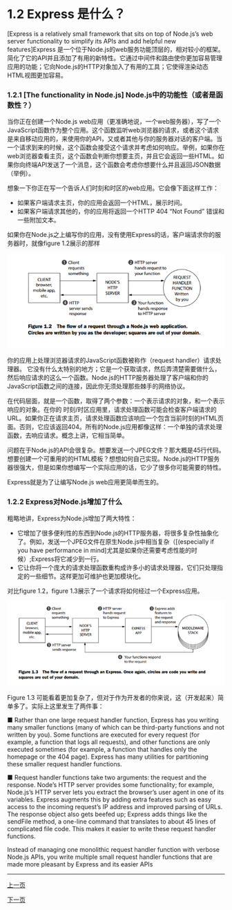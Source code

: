 # 1.2 Express 是什么？


[Express is a relatively small framework that sits on top of Node.js’s web server functionality to simplify its APIs and add helpful new features]Express 是一个位于Node.js的web服务功能顶层的，相对较小的框架。简化了它的API并且添加了有用的新特性。它通过中间件和路由使你更加容易管理应用的功能；它向Node.js的HTTP对象加入了有用的工具；它使得渲染动态HTML视图更加容易。



### 1.2.1 [The functionality in Node.js] Node.js中的功能性（或者是函数性？）

当你正在创建一个Node.js web应用（更准确地说，一个web服务器），写了一个JavaScript函数作为整个应用。这个函数监听web浏览器的请求，或者这个请求是来自移动应用的，来使用你的API，又或者其他与你的服务器对话的客户端。当一个请求到来的时候，这个函数会接受这个请求并考虑如何响应。举例，如果你在web浏览器查看主页，这个函数会判断你想要主页，并且它会返回一些HTML。如果你向终端API发送了一个消息，这个函数会考虑你想要什么并且返回JSON数据（举例）。


想象一下你正在写一个告诉人们时刻和时区的web应用。它会像下面这样工作：

- 如果客户端请求主页，你的应用会返回一个HTML，展示时间。
- 如果客户端请求其他的，你的应用将返回一个HTTP 404 “Not Found” 错误和一些附加文本。

如果你在Node.js之上编写你的应用，没有使用Express的话，客户端请求你的服务器时，就像figure 1.2展示的那样


![Figure1.2](image/Figure1.2.png)


你的应用上处理浏览器请求的JavaScript函数被称作（request handler）请求处理器。 它没有什么太特别的地方；它是一个获取请求，然后弄清楚需要做什么，然后响应请求的这么一个函数。Node.js的HTTP服务器处理了客户端和你的JavaScript函数之间的连接，因此你无须处理那些棘手的网络协议。


在代码层面，就是一个函数，取得了两个参数：一个表示请求的对象，和一个表示响应的对象。在你的 时刻/时区应用里，请求处理函数可能会检查客户端请求的URL。如果你正在请求主页，请求处理函数应该响应一个包含当前时刻的HTML页面。否则，它应该返回404。所有的Node.js应用都像这样：一个单独的请求处理函数，去响应请求。概念上讲，它相当简单。


问题在于Node.js的API会很复杂。想要发送一个JPEG文件？那大概是45行代码。想要创建一个可重用的的HTML模板？想想如何自己实现。Node.js的HTTP服务器很强大，但是如果你想编写一个实际应用的话，它少了很多你可能需要的特性。


Express就是为了让编写Node.js web应用更简单而生的。


### 1.2.2 Express对Node.js增加了什么


粗略地讲，Express为Node.js增加了两大特性：
- 它增加了很多便利性的东西到Node.js的HTTP服务器，将很多复杂性抽象化了。例如，发送一个JPEG文件在原生Node.js中相当复杂（[(especially if you have performance in mind]尤其是如果你还需要考虑性能的时候）;Express将它减少到一行。
- 它让你将一个庞大的请求处理函数重构成许多小的请求处理器，它们只处理指定的一些细节。这样更加可维护也更加模块化。


对比figure 1.2，figure 1.3展示了一个请求将如何经过一个Express应用。

![Figure1.3](image/Figure1.3.png)


Figure 1.3 可能看着更加复杂了，但对于作为开发者的你来说，这（开发起来）简单多了。实际上这里发生了两件事：


■ Rather than one large request handler function, Express has you writing
many smaller functions (many of which can be third-party functions and not
written by you). Some functions are executed for every request (for example,
a function that logs all requests), and other functions are only executed sometimes (for example, a function that handles only the homepage or the 404
page). Express has many utilities for partitioning these smaller request handler functions.

■ Request handler functions take two arguments: the request and the response.
Node’s HTTP server provides some functionality; for example, Node.js’s HTTP
server lets you extract the browser’s user agent in one of its variables. Express
augments this by adding extra features such as easy access to the incoming
request’s IP address and improved parsing of URLs. The response object also
gets beefed up; Express adds things like the sendFile method, a one-line command that translates to about 45 lines of complicated file code. This makes it
easier to write these request handler functions.

Instead of managing one monolithic request handler function with verbose Node.js
APIs, you write multiple small request handler functions that are made more pleasant
by Express and its easier APIs

------
[上一页](1-1-1-What_is_this_Nodejs_business.md)

[下一页]()